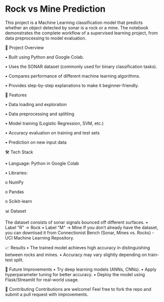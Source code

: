 # Rock vs Mine Prediction
This project is a Machine Learning classification model that predicts whether an object detected by sonar is a rock or a mine. The notebook demonstrates the complete workflow of a supervised learning project, from data preprocessing to model evaluation.


📌 Project Overview

•	Built using Python and Google Colab.

•	Uses the SONAR dataset (commonly used for binary classification tasks).

•	Compares performance of different machine learning algorithms.

•	Provides step-by-step explanations to make it beginner-friendly.


🚀 Features

•	Data loading and exploration

•	Data preprocessing and splitting

•	Model training (Logistic Regression, SVM, etc.)

•	Accuracy evaluation on training and test sets

•	Prediction on new input data


🛠️ Tech Stack

•	Language: Python in Google Colab

•	Libraries:

  o	NumPy
  
  o	Pandas
  
  o	Scikit-learn


📊 Dataset

The dataset consists of sonar signals bounced off different surfaces.
•	Label "R" → Rock
•	Label "M" → Mine
If you don’t already have the dataset, you can download it from Connectionist Bench (Sonar, Mines vs. Rocks) - UCI Machine Learning Repository.

📈 Results
•	The trained model achieves high accuracy in distinguishing between rocks and mines.
•	Accuracy may vary slightly depending on train-test split.

🔮 Future Improvements
•	Try deep learning models (ANNs, CNNs).
•	Apply hyperparameter tuning for better accuracy.
•	Deploy the model using Flask/Streamlit for real-world usage.

🤝 Contributing
Contributions are welcome! Feel free to fork the repo and submit a pull request with improvements.
